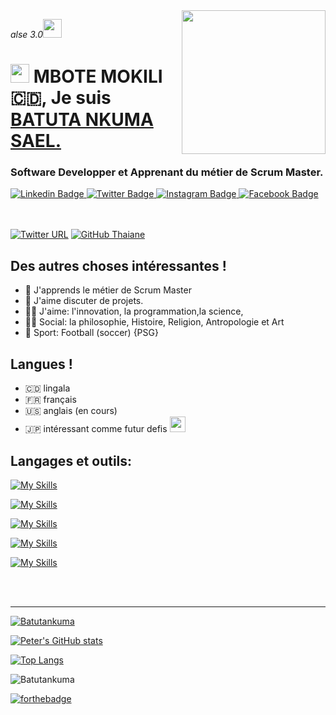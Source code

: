 <img align='right' src="https://media.giphy.com/media/M9gbBd9nbDrOTu1Mqx/giphy.gif" width="230">
<p><em>alse 3.0<img src="https://media.giphy.com/media/WUlplcMpOCEmTGBtBW/giphy.gif" width="30"> 
</em></p>

<h1 align="left"><img src="https://raw.githubusercontent.com/sidbelbase/sidbelbase/master/wave.gif" width="30px"><strong> MBOTE MOKILI 🇨🇩, Je suis <a href="https://sidbelbase.me">BATUTA NKUMA SAEL.</a></strong>
</h1>

<h3 align="left"><strong>
Software Developper et Apprenant du métier de Scrum Master.</strong></h3>

<a target="_blank" href="https://www.linkedin.com/in/sael-batuta-nkuma-868347102/">
<img src="https://img.shields.io/badge/-Sael Batuta-blue?style=for-the-badge&logo=Linkedin&logoColor=white&link=https://www.linkedin.com/in/sael-batuta-nkuma-868347102/" alt="Linkedin Badge">
</a>
<a target="_blank" href="https://twitter.com/BatutaSael">
<img src="https://img.shields.io/badge/Batuta sael-1ca0f1?style=for-the-badge&logo=twitter&logoColor=white&link=https://twitter.com/BatutaSael" alt="Twitter Badge">
</a>
<a target="_blank" href="https://www.instagram.com/sael_batuta/">
<img src="https://img.shields.io/badge/-sael batuta-E1306C?style=for-the-badge&logo=Instagram&logoColor=white&link=https://www.instagram.com/sael_batuta/" alt="Instagram Badge">
</a>
<a target="_blank" href="https://web.facebook.com/sael.nkuma.58">
<img src="https://img.shields.io/badge/-SAEL NKUMA-blue?style=for-the-badge&logo=facebook&logoColor=white&link=https://web.facebook.com/sael.nkuma.58" alt="Facebook Badge">
</a>
<br>
<br>
<br>


[![Twitter URL](https://img.shields.io/twitter/url/https/twitter.com/BatutaSael.svg?style=social&label=Follow%20%40BatutaSael)](https://twitter.com/BatutaSael)
[![GitHub Thaiane](https://img.shields.io/github/followers/Batutankuma?label=follow&style=social)](https://github.com/Batutankuma)
<br>

##  Des autres choses intéressantes !

- 🚀 J'apprends le métier de Scrum Master
- 🧔 J'aime discuter de projets.
- 👨‍⚕️ J'aime: l'innovation, la programmation,la science, 
- 👨‍🏫 Social: la philosophie, Histoire, Religion, Antropologie  et Art
- 🏅 Sport: Football (soccer) {PSG}

## Langues !

- 🇨🇩 lingala
- 🇫🇷 français
- 🇺🇸 anglais (en cours)
- 🇯🇵 intéressant comme futur defis <img src="https://media.giphy.com/media/12oufCB0MyZ1Go/giphy.gif" width="25">



## Langages et outils:

[![My Skills](https://skills.thijs.gg/icons?i=nodejs,dart,html,css)](https://skills.thijs.gg)

[![My Skills](https://skills.thijs.gg/icons?i=vscode,idea,androidstudio,github,git,bash,postman)](https://skills.thijs.gg)

[![My Skills](https://skills.thijs.gg/icons?i=wordpress,express,flutter)](https://skills.thijs.gg)

[![My Skills](https://skills.thijs.gg/icons?i=mongodb,prisma,firebase,linux)](https://skills.thijs.gg)

[![My Skills](https://skills.thijs.gg/icons?i=devto,heroku)](https://skills.thijs.gg)



<br />
<br />

---

 <p align="left"> <a href=" https://github.com/ryo-ma/github-profile-trophy">
<img src="https://github-profile-trophy.vercel.app/?username=Batutankuma" alt="Batutankuma" /></a>
</p>

  [![Peter's GitHub stats](https://github-readme-stats.vercel.app/api?username=Batutankuma&hide=prs&count_private=true&theme=synthwave&show_icons=true)](https://github.com/Batutankuma)

  [![Top Langs](https://github-readme-stats.vercel.app/api/top-langs/?username=Batutankuma&layout=compact&langs_count=6&show_icons=true&count_private=true&theme=gotham&bg_color=1E1E1E)](https://github.com/Batutankuma)

<p><img align="center" src="https://github-readme-streak-stats.herokuapp.com/?user=Batutankuma&" alt="Batutankuma" /></p>


[![forthebadge](https://forthebadge.com/images/badges/for-you.svg)](https://forthebadge.com)

